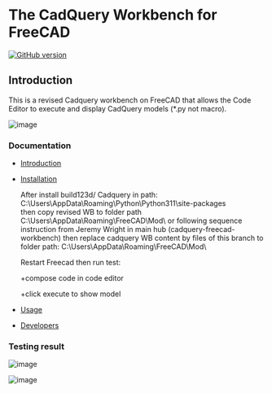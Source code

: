 The CadQuery Workbench for FreeCAD
=======================
[![GitHub version](https://d25lcipzij17d.cloudfront.net/badge.svg?id=gh&type=6&v=2.0.0&x2=0)](https://github.com/CadQuery/cadquery-freecad-workbench/releases/tag/v2.0.0)

## Introduction

This is a revised  Cadquery workbench on FreeCAD that allows the Code Editor to execute and display CadQuery models (*.py not macro). 

![image](https://github.com/user-attachments/assets/b0a90445-0fde-4a16-877d-aad6aee22931)


### Documentation
- [Introduction](docs/index.md#introduction)
- [Installation](docs/installation.md)


  After install build123d/ Cadquery in path:
  C:\Users\AppData\Roaming\Python\\Python311\site-packages\
  then copy revised WB to folder path
  C:\Users\AppData\Roaming\FreeCAD\Mod\ or
  following sequence instruction from Jeremy Wright in main hub (cadquery-freecad-workbench)
  then replace cadquery WB content by files of this branch to folder path:  C:\Users\AppData\Roaming\FreeCAD\Mod\

  Restart Freecad  then run test:
  
  +compose code in code editor
  
  +click execute to show model 
  
- [Usage](docs/usage.md)
- [Developers](docs/developers.md)

### Testing result

![image](https://github.com/user-attachments/assets/839e098a-d243-4ddd-9a7a-a5d2a2b0074f)

![image](https://github.com/user-attachments/assets/256e63b6-958f-4b4c-8072-14f608b7fc91)


